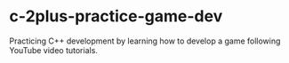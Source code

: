 # c-2plus-practice-game-dev
Practicing C++ development by learning how to develop a game following YouTube video tutorials. 
